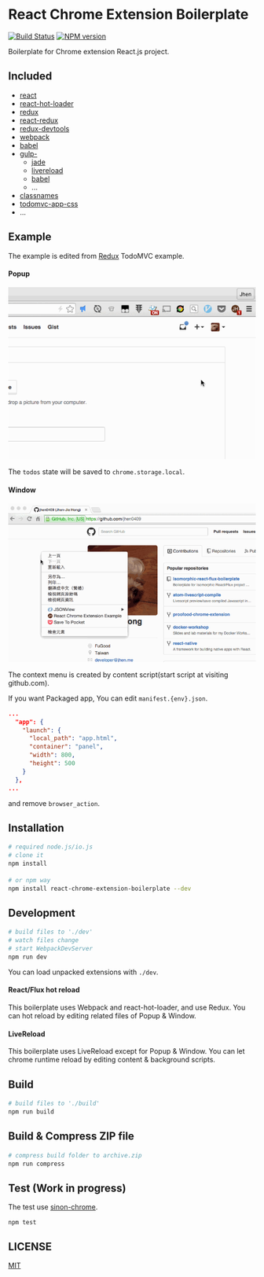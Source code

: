 # React Chrome Extension Boilerplate

[![Build Status](https://travis-ci.org/jhen0409/react-chrome-extension-boilerplate.svg)](https://travis-ci.org/jhen0409/react-chrome-extension-boilerplatee)
[![NPM version](http://img.shields.io/npm/v/react-chrome-extension-boilerplate.svg?style=flat)](https://www.npmjs.com/package/react-chrome-extension-boilerplate)

Boilerplate for Chrome extension React.js project.

## Included

 - [react](https://github.com/facebook/react)
 - [react-hot-loader](https://github.com/gaearon/react-hot-loader)
 - [redux](https://github.com/rackt/redux)
 - [react-redux](https://github.com/gaearon/react-redux)
 - [redux-devtools](https://github.com/gaearon/redux-devtools)
 - [webpack](https://github.com/webpack/webpack)
 - [babel](https://github.com/babel/babel)
 - [gulp-](https://github.com/gulpjs/gulp)
   - [jade](https://github.com/phated/gulp-jade)
   - [livereload](https://github.com/vohof/gulp-livereload)
   - [babel](https://github.com/babel/gulp-babel)
   - ...
 - [classnames](https://github.com/JedWatson/classnames)
 - [todomvc-app-css](https://github.com/tastejs/todomvc-app-css)
 - ...

## Example

The example is edited from [Redux](https://github.com/rackt/redux) TodoMVC example.

#### Popup

![Popup](example-popup.gif)

The `todos` state will be saved to `chrome.storage.local`.

#### Window

![Popup](example-window.gif)

The context menu is created by content script(start script at visiting github.com).

If you want Packaged app, You can edit `manifest.{env}.json`.
```json
...
  "app": {
    "launch": {
      "local_path": "app.html",
      "container": "panel",
      "width": 800,
      "height": 500
    }
  },
...
```

and remove `browser_action`.

## Installation

```bash
# required node.js/io.js
# clone it
npm install

# or npm way
npm install react-chrome-extension-boilerplate --dev
```

## Development

```bash
# build files to './dev'
# watch files change
# start WebpackDevServer
npm run dev
```

You can load unpacked extensions with `./dev`.

#### React/Flux hot reload

This boilerplate uses Webpack and react-hot-loader, and use Redux. You can hot reload by editing related files of Popup & Window.

#### LiveReload

This boilerplate uses LiveReload except for Popup & Window. You can let chrome runtime reload by editing content & background scripts.

## Build

```bash
# build files to './build'
npm run build
```

## Build & Compress ZIP file

```bash
# compress build folder to archive.zip
npm run compress
```

## Test (Work in progress)

The test use [sinon-chrome](https://github.com/vitalets/sinon-chrome).

```
npm test
```

## LICENSE

[MIT](LICENSE)
